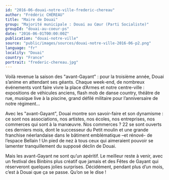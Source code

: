 ```yaml
---
id: "2016-06-douai-notre-ville-frederic-chereau"
author: "Frédéric CHÉREAU"
title: "Maire de Douai"
group: "Majorité municipale : Douai au Cœur (Parti Socialiste)"
groupId: "douai-au-coeur-ps"
date: "2016-06-01T00:00:00Z"
publication: "douai-notre-ville"
source: "public/images/sources/douai-notre-ville-2016-06-p2.png"
language: "fr"
locality: "Douai"
country: "France"
portrait: "frederic-chereau.jpg"
---
```


Voilà revenue la saison des "avant-Gayant" : pour la troisième année, Douai s’anime en attendant ses géants. Chaque week-end, de nombreux événements vont faire vivre la place d’Armes et notre centre-ville : expositions de véhicules anciens, flash mob de danse country, théâtre de rue, musique live à la piscine, grand défilé militaire pour l’anniversaire de notre régiment…

Avec les "avant-Gayant", Douai montre son savoir-faire et son dynamisme : ce sont nos associations, nos artistes, nos écoles, nos entreprises, nos commerces qui sont à la manœuvre. Nos commerces ? 22 se sont ouverts ces derniers mois, dont le successeur du Petit moulin et une grande franchise néerlandaise dans le bâtiment emblématique –et rénové- de l’espace Bellain ! Un pied de nez à tous ceux qui aimeraient pouvoir se lamenter tranquillement du supposé déclin de Douai.

Mais les avant-Gayant ne sont qu’un apéritif. Le meilleur reste à venir, avec un festival des Binbins plus créatif que jamais et des Fêtes de Gayant qui réserveront quelques jolies surprises. Décidément, pendant plus d’un mois, c’est à Douai que ça se passe. Qu’on se le dise !

